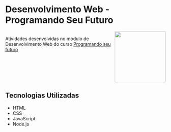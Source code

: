<h1>Desenvolvimento Web - Programando Seu Futuro</h1>
<section>
    <div style="display: flex; justify-content: space-between;">
        <p>
            Atividades desenvolvidas no módulo de Desenvolvimento Web do curso
            <a href="https://www.vestibulandosdacidadania.org/programando-seu-futuro/">
                Programando seu futuro
            </a>
        </p>
        <img style="
                height: 10rem" src='https://ik.imagekit.io/wall90gifs/webPSF/logo?updatedAt=1682880741817'>
    </div>
</section>
<section>
    <h2>Tecnologias Utilizadas</h2>
    <ul>
        <li>HTML</li>
        <li>CSS</li>
        <li>JavaScript</li>
        <li>Node.js</li>
    </ul>
</section>

